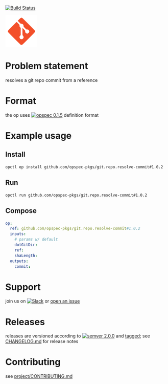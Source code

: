 [![Build Status](https://travis-ci.org/opspec-pkgs/git.repo.resolve-commit.svg?branch=master)](https://travis-ci.org/opspec-pkgs/git.repo.resolve-commit)

<img src="icon.svg" alt="icon" height="100px">

# Problem statement

resolves a git repo commit from a reference

# Format

the op uses [![opspec 0.1.5](https://img.shields.io/badge/opspec-0.1.5-brightgreen.svg?colorA=6b6b6b&colorB=fc16be)](https://opspec.io/0.1.5) definition format

# Example usage

## Install

```shell
opctl op install github.com/opspec-pkgs/git.repo.resolve-commit#1.0.2
```

## Run

```
opctl run github.com/opspec-pkgs/git.repo.resolve-commit#1.0.2
```

## Compose

```yaml
op:
  ref: github.com/opspec-pkgs/git.repo.resolve-commit#1.0.2
  inputs:
    # params w/ default
    dotGitDir:
    ref:
    shaLength:
  outputs:
    commit:
```

# Support

join us on
[![Slack](https://opctl-slackin.herokuapp.com/badge.svg)](https://opctl-slackin.herokuapp.com/)
or
[open an issue](https://github.com/opspec-pkgs/git.repo.resolve-commit/issues)

# Releases

releases are versioned according to
[![semver 2.0.0](https://img.shields.io/badge/semver-2.0.0-brightgreen.svg)](http://semver.org/spec/v2.0.0.html)
and [tagged](https://git-scm.com/book/en/v2/Git-Basics-Tagging); see
[CHANGELOG.md](CHANGELOG.md) for release notes

# Contributing

see
[project/CONTRIBUTING.md](https://github.com/opspec-pkgs/project/blob/master/CONTRIBUTING.md)
